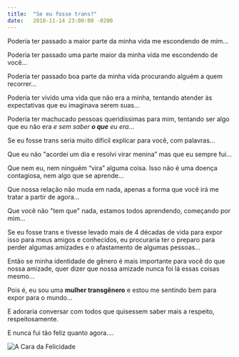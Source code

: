 ```yaml
---
title:  "Se eu fosse trans?"
date:   2018-11-14 23:00:00 -0200
---
```

Poderia ter passado a maior parte da minha vida me escondendo de mim...

Poderia ter passado uma parte maior da minha vida me escondendo de você...

Poderia ter passado boa parte da minha vida procurando alguém a quem recorrer...

Poderia ter vivido uma vida que não era a minha, tentando atender às expectativas que eu imaginava serem suas...

Poderia ter machucado pessoas queridíssimas para mim, tentando ser algo que eu não era *e sem saber **o que** eu era...*

Se eu fosse trans seria muito difícil explicar para você, com palavras...

Que eu não "acordei um dia e resolvi virar menina” mas que eu sempre fui...

Que nem eu, nem ninguém “vira” alguma coisa. Isso não é uma doença contagiosa, nem algo que se aprende...

Que nossa relação não muda em nada, apenas a forma que você irá me tratar a partir de agora...

Que você não "tem que" nada, estamos todos aprendendo, começando por mim...

Se eu fosse trans e tivesse levado mais de 4 décadas de vida para expor isso para meus amigos e conhecidos, eu procuraria ter o preparo para perder algumas amizades e o afastamento de algumas pessoas...

Então se minha identidade de gênero é mais importante para você do que nossa amizade, quer dizer que nossa amizade nunca foi lá essas coisas mesmo...

Pois é, eu sou uma **mulher transgênero** e estou me sentindo bem para expor para o mundo...

E adoraria conversar com todos que quisessem saber mais a respeito, respeitosamente.

E nunca fui tão feliz quanto agora....


![A Cara da Felicidade](/images/posts/leblon2018.jpeg)

